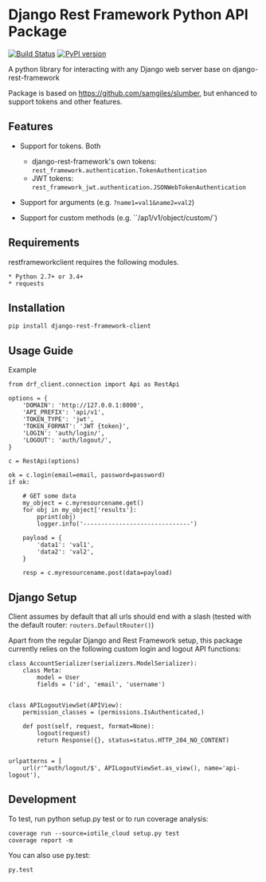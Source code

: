 # Django Rest Framework Python API Package

[![Build Status](https://travis-ci.org/dkarchmer/django-rest-framework-client.svg?branch=master)](https://travis-ci.org/dkarchmer/django-rest-framework-client)
[![PyPI version](https://img.shields.io/pypi/v/django-rest-framework-client.svg)](https://pypi.python.org/pypi/django-rest-framework-client) 

A python library for interacting with any Django web server base on django-rest-framework

Package is based on https://github.com/samgiles/slumber, but enhanced to support tokens and other features.

## Features

* Support for tokens. Both
    * django-rest-framework's own tokens: `rest_framework.authentication.TokenAuthentication`
    * JWT tokens: `rest_framework_jwt.authentication.JSONWebTokenAuthentication`

* Support for arguments (e.g. `?name1=val1&name2=val2`)

* Support for custom methods (e.g. ``/ap1/v1/object/custom/`)

## Requirements

restframeworkclient requires the following modules.

    * Python 2.7+ or 3.4+
    * requests

## Installation

```
pip install django-rest-framework-client
```

## Usage Guide

Example

```
from drf_client.connection import Api as RestApi

options = {
    'DOMAIN': 'http://127.0.0.1:8000',
    'API_PREFIX': 'api/v1',
    'TOKEN_TYPE': 'jwt',
    'TOKEN_FORMAT': 'JWT {token}',
    'LOGIN': 'auth/login/',
    'LOGOUT': 'auth/logout/',
}

c = RestApi(options)

ok = c.login(email=email, password=password)
if ok:

    # GET some data
    my_object = c.myresourcename.get()
    for obj in my_object['results']:
        pprint(obj)
        logger.info('------------------------------')

    payload = {
        'data1': 'val1',
        'data2': 'val2',
    }

    resp = c.myresourcename.post(data=payload)

```


## Django Setup

Client assumes by default that all urls should end with a slash (tested with the default
router: `routers.DefaultRouter()`)

Apart from the regular Django and Rest Framework setup, this package currently relies on the following custom
login and logout API functions:

```
class AccountSerializer(serializers.ModelSerializer):
    class Meta:
        model = User
        fields = ('id', 'email', 'username')


class APILogoutViewSet(APIView):
    permission_classes = (permissions.IsAuthenticated,)

    def post(self, request, format=None):
        logout(request)
        return Response({}, status=status.HTTP_204_NO_CONTENT)


urlpatterns = [
    url(r'^auth/logout/$', APILogoutViewSet.as_view(), name='api-logout'),

```

## Development

To test, run python setup.py test or to run coverage analysis:

```
coverage run --source=iotile_cloud setup.py test
coverage report -m
```

You can also use py.test:

```
py.test
```
